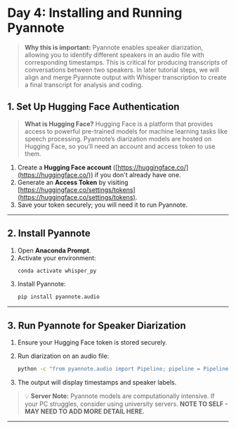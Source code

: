 # **Day 4: Installing and Running Pyannote**

> **Why this is important:** Pyannote enables speaker diarization, allowing you to identify different speakers in an audio file with corresponding timestamps. This is critical for producing transcripts of conversations between two speakers. In later tutorial steps, we will align and merge Pyannote output with Whisper transcription to create a final transcript for analysis and coding.

## **1. Set Up Hugging Face Authentication**

> **What is Hugging Face?** Hugging Face is a platform that provides access to powerful pre-trained models for machine learning tasks like speech processing. Pyannote’s diarization models are hosted on Hugging Face, so you’ll need an account and access token to use them.

1. Create a **Hugging Face account** ([https://huggingface.co/](https://huggingface.co/)) if you don't already have one.
2. Generate an **Access Token** by visiting [https://huggingface.co/settings/tokens](https://huggingface.co/settings/tokens).
3. Save your token securely; you will need it to run Pyannote.

---

## **2. Install Pyannote**

1. Open **Anaconda Prompt**.
2. Activate your environment:
   ```sh
   conda activate whisper_py
   ```
3. Install Pyannote:
   ```sh
   pip install pyannote.audio
   ```

---

## **3. Run Pyannote for Speaker Diarization**

1. Ensure your Hugging Face token is stored securely.

2. Run diarization on an audio file:

   ```sh
   python -c "from pyannote.audio import Pipeline; pipeline = Pipeline.from_pretrained('pyannote/speaker-diarization', use_auth_token='YOUR_TOKEN_HERE'); print(pipeline('test_audio.wav'))"
   ```

3. The output will display timestamps and speaker labels.

> 💡 **Server Note:** Pyannote models are computationally intensive. If your PC struggles, consider using university servers. **NOTE TO SELF - MAY NEED TO ADD MORE DETAIL HERE.**

---
